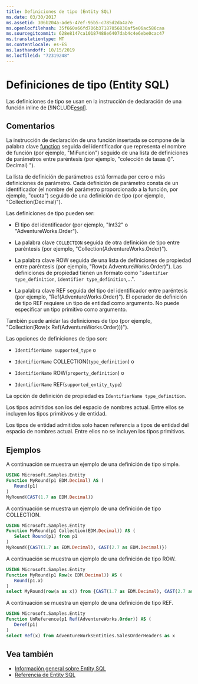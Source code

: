```yaml
---
title: Definiciones de tipo (Entity SQL)
ms.date: 03/30/2017
ms.assetid: 306b204a-ade5-47ef-95b5-c785d2da4a7e
ms.openlocfilehash: 35f660a66fd706b37187056830af5e06ac586caa
ms.sourcegitcommit: 628e8147ca10187488e6407dab4c4e6ebe0cac47
ms.translationtype: MT
ms.contentlocale: es-ES
ms.lasthandoff: 10/15/2019
ms.locfileid: "72319248"
---
```

# <a name="type-definitions-entity-sql"></a>Definiciones de tipo (Entity SQL)
Las definiciones de tipo se usan en la instrucción de declaración de una función inline de [!INCLUDE[esql](../../../../../../includes/esql-md.md)].  
  
## <a name="remarks"></a>Comentarios  
 La instrucción de declaración de una función insertada se compone de la palabra clave [function](function-entity-sql.md) seguida del identificador que representa el nombre de función (por ejemplo, "MiFuncion") seguido de una lista de definiciones de parámetros entre paréntesis (por ejemplo, "colección de tasas ()". Decimal) ").  
  
 La lista de definición de parámetros está formada por cero o más definiciones de parámetro. Cada definición de parámetro consta de un identificador (el nombre del parámetro proporcionado a la función, por ejemplo, "cuota") seguido de una definición de tipo (por ejemplo, "Collection(Decimal)").  
  
 Las definiciones de tipo pueden ser:  
  
- El tipo del identificador (por ejemplo, "Int32" o "AdventureWorks.Order").  
  
- La palabra clave `COLLECTION` seguida de otra definición de tipo entre paréntesis (por ejemplo, "Collection(AdventureWorks.Order)").  
  
- La palabra clave ROW seguida de una lista de definiciones de propiedad entre paréntesis (por ejemplo, "Row(x AdventureWorks.Order)"). Las definiciones de propiedad tienen un formato como "`identifier type_definition`, `identifier type_definition`,...".  
  
- La palabra clave REF seguida del tipo del identificador entre paréntesis (por ejemplo, "Ref(AdventureWorks.Order)"). El operador de definición de tipo REF requiere un tipo de entidad como argumento. No puede especificar un tipo primitivo como argumento.  
  
 También puede anidar las definiciones de tipo (por ejemplo, "Collection(Row(x Ref(AdventureWorks.Order)))").  
  
 Las opciones de definiciones de tipo son:  
  
- `IdentifierName supported_type` o  
  
- `IdentifierName` COLLECTION(`type_definition`) o  
  
- `IdentifierName` ROW(`property_definition`) o  
  
- `IdentifierName` REF(`supported_entity_type`)  
  
 La opción de definición de propiedad es `IdentifierName type_definition`.  
  
 Los tipos admitidos son los del espacio de nombres actual. Entre ellos se incluyen los tipos primitivos y de entidad.  
  
 Los tipos de entidad admitidos solo hacen referencia a tipos de entidad del espacio de nombres actual. Entre ellos no se incluyen los tipos primitivos.  
  
## <a name="examples"></a>Ejemplos  
 A continuación se muestra un ejemplo de una definición de tipo simple.  
  
```sql  
USING Microsoft.Samples.Entity  
Function MyRound(p1 EDM.Decimal) AS (  
   Round(p1)  
)  
MyRound(CAST(1.7 as EDM.Decimal))  
```  
  
 A continuación se muestra un ejemplo de una definición de tipo COLLECTION.  
  
```sql  
USING Microsoft.Samples.Entity  
Function MyRound(p1 Collection(EDM.Decimal)) AS (  
   Select Round(p1) from p1  
)  
MyRound({CAST(1.7 as EDM.Decimal), CAST(2.7 as EDM.Decimal)})  
```  
  
 A continuación se muestra un ejemplo de una definición de tipo ROW.  
  
```sql  
USING Microsoft.Samples.Entity  
Function MyRound(p1 Row(x EDM.Decimal)) AS (  
   Round(p1.x)  
)  
select MyRound(row(a as x)) from {CAST(1.7 as EDM.Decimal), CAST(2.7 as EDM.Decimal)} as a  
```  
  
 A continuación se muestra un ejemplo de una definición de tipo REF.  
  
```sql  
USING Microsoft.Samples.Entity  
Function UnReference(p1 Ref(AdventureWorks.Order)) AS (  
   Deref(p1)  
)  
select Ref(x) from AdventureWorksEntities.SalesOrderHeaders as x  
```  
  
## <a name="see-also"></a>Vea también

- [Información general sobre Entity SQL](entity-sql-overview.md)
- [Referencia de Entity SQL](entity-sql-reference.md)
